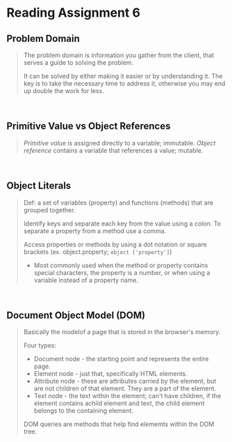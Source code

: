 # Reading Assignment 6

## Problem Domain

>The problem domain is information you gather from the client, that serves a guide to solving the problem.
>
>It can be solved by either making it easier or by understanding it. The key is to take the necessary time to address it, otherwise you may end up double the work for less.

<br/>

## Primitive Value vs Object References

>*Primitive value* is assigned directly to a variable; immutable.
>*Object reference* contains a variable that references a value; mutable.

<br/>

## Object Literals

>Def: a set of variables (property) and functions (methods) that are grouped together.
>
>Identify keys and separate each key from the value using a colon. To separate a property from a method use a comma.
>
>Access properties or methods by using a dot notation or square brackets (ex. object.property; `object ['property']`)
> - Most commonly used when the method or property contains special characters, the property is a number, or when using a variable instead of a property name.

<br/>

## Document Object Model (DOM)

>Basically the modelof a page that is stored in the browser's memory.
>
>Four types:
> - Document node - the starting point and represents the entire page.
> - Element node - just that, specifically HTML elements.
> - Attribute node - these are attributes carried by the element, but are not children of that element. They are a part of the element.
> - Text node - the text within the element; can't have children, if the element contains achild element and text, the child element belongs to the containing element.
>
>DOM queries are methods that help find elememts within the DOM tree.